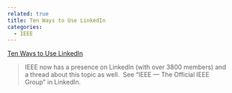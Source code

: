 ```yaml
---
related: true
title: Ten Ways to Use LinkedIn
categories:
  - IEEE
---
```

[Ten Ways to Use LinkedIn][1]

> IEEE now has a presence on LinkedIn (with over 3800 members) and a thread
about this topic as well.  See &#8220;IEEE &#8212; The Official IEEE
Group&#8221; in LinkedIn.

[1]: http://blog.linkedin.com/2007/07/25/ten-ways-to-use/


